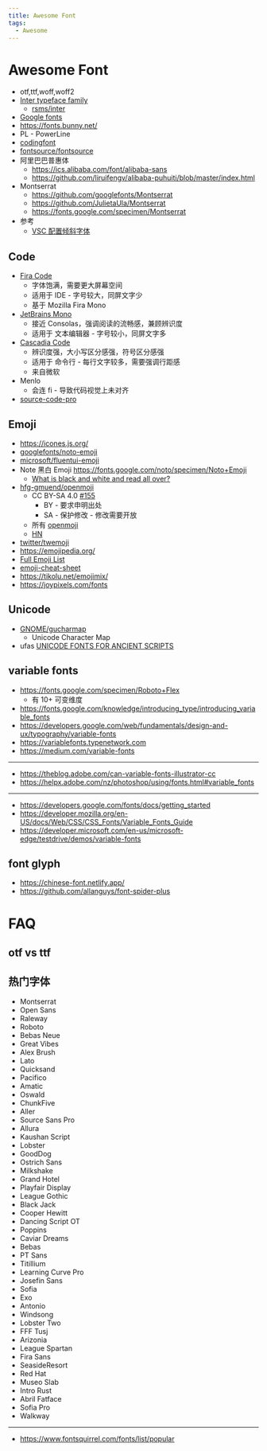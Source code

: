 ```yaml
---
title: Awesome Font
tags:
  - Awesome
---
```


# Awesome Font

- otf,ttf,woff,woff2
- [Inter typeface family](https://rsms.me/inter)
  - [rsms/inter](https://github.com/rsms/inter)
- [Google fonts](https://fonts.google.com)
- https://fonts.bunny.net/
- PL - PowerLine
- [codingfont](https://www.codingfont.com/)
- [fontsource/fontsource](https://github.com/fontsource/fontsource)
- 阿里巴巴普惠体
  - https://ics.alibaba.com/font/alibaba-sans
  - https://github.com/liruifengv/alibaba-puhuiti/blob/master/index.html
- Montserrat
  - https://github.com/googlefonts/Montserrat
  - https://github.com/JulietaUla/Montserrat
  - https://fonts.google.com/specimen/Montserrat
- 参考
  - [VSC 配置倾斜字体](https://stackoverflow.com/questions/41320848)

## Code

- [Fira Code](https://github.com/tonsky/FiraCode)
  - 字体饱满，需要更大屏幕空间
  - 适用于 IDE - 字号较大，同屏文字少
  - 基于 Mozilla Fira Mono
- [JetBrains Mono](https://github.com/JetBrains/JetBrainsMono)
  - 接近 Consolas，强调阅读的流畅感，兼顾辨识度
  - 适用于 文本编辑器 - 字号较小，同屏文字多
- [Cascadia Code](https://github.com/microsoft/cascadia-code)
  - 辨识度强，大小写区分感强，符号区分感强
  - 适用于 命令行 - 每行文字较多，需要强调行距感
  - 来自微软
- Menlo
  - 会连 fi - 导致代码视觉上未对齐
- [source-code-pro](https://github.com/adobe-fonts/source-code-pro)

## Emoji

- https://icones.js.org/
- [googlefonts/noto-emoji](https://github.com/googlefonts/noto-emoji)
- [microsoft/fluentui-emoji](https://github.com/microsoft/fluentui-emoji)
- Note 黑白 Emoji https://fonts.google.com/noto/specimen/Noto+Emoji
  - [What is black and white and read all over?](https://developers.googleblog.com/2022/04/what-is-black-and-white-and-read-all.html)
- [hfg-gmuend/openmoji](https://github.com/hfg-gmuend/openmoji)
  - CC BY-SA 4.0 [#155](https://github.com/hfg-gmuend/openmoji/issues/155)
    - BY - 要求申明出处
    - SA - 保护修改 - 修改需要开放
  - 所有 [openmoji](https://hfg-gmuend.github.io/openmoji/)
  - [HN](https://news.ycombinator.com/item?id=28403672)
- [twitter/twemoji](https://github.com/twitter/twemoji)
- https://emojipedia.org/
- [Full Emoji List](https://unicode.org/emoji/charts/full-emoji-list.html)
- [emoji-cheat-sheet](https://www.webfx.com/tools/emoji-cheat-sheet/)
- https://tikolu.net/emojimix/
- https://joypixels.com/fonts

## Unicode

- [GNOME/gucharmap](https://gitlab.gnome.org/GNOME/gucharmap)
  - Unicode Character Map
- ufas [UNICODE FONTS FOR ANCIENT SCRIPTS](https://dn-works.com/ufas/)

## variable fonts

- https://fonts.google.com/specimen/Roboto+Flex
  - 有 10+ 可变维度
- https://fonts.google.com/knowledge/introducing_type/introducing_variable_fonts
- https://developers.google.com/web/fundamentals/design-and-ux/typography/variable-fonts
- https://variablefonts.typenetwork.com
- https://medium.com/variable-fonts

---

- https://theblog.adobe.com/can-variable-fonts-illustrator-cc
- https://helpx.adobe.com/nz/photoshop/using/fonts.html#variable_fonts

---

- https://developers.google.com/fonts/docs/getting_started
- https://developer.mozilla.org/en-US/docs/Web/CSS/CSS_Fonts/Variable_Fonts_Guide
- https://developer.microsoft.com/en-us/microsoft-edge/testdrive/demos/variable-fonts

## font glyph

- https://chinese-font.netlify.app/
- https://github.com/allanguys/font-spider-plus

# FAQ

## otf vs ttf

## 热门字体

- Montserrat
- Open Sans
- Raleway
- Roboto
- Bebas Neue
- Great Vibes
- Alex Brush
- Lato
- Quicksand
- Pacifico
- Amatic
- Oswald
- ChunkFive
- Aller
- Source Sans Pro
- Allura
- Kaushan Script
- Lobster
- GoodDog
- Ostrich Sans
- Milkshake
- Grand Hotel
- Playfair Display
- League Gothic
- Black Jack
- Cooper Hewitt
- Dancing Script OT
- Poppins
- Caviar Dreams
- Bebas
- PT Sans
- Titillium
- Learning Curve Pro
- Josefin Sans
- Sofia
- Exo
- Antonio
- Windsong
- Lobster Two
- FFF Tusj
- Arizonia
- League Spartan
- Fira Sans
- SeasideResort
- Red Hat
- Museo Slab
- Intro Rust
- Abril Fatface
- Sofia Pro
- Walkway

---

- https://www.fontsquirrel.com/fonts/list/popular
